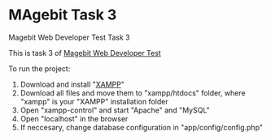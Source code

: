 # MAgebit Task 3
 Magebit Web Developer Test Task 3
 
This is task 3 of [Magebit Web Developer Test](Web%20Developer%20Test%20-%202021.pdf)

To run the project:

1. Download and install "[XAMPP](https://www.apachefriends.org/download.html)"
2. Download all files and move them to "xampp/htdocs" folder, where "xampp" is your "XAMPP" installation folder
3. Open "xampp-control" and start "Apache" and "MySQL"
4. Open "localhost" in the browser
5. If neccesary, change database configuration in "app/config/config.php"
